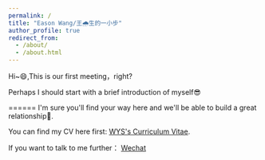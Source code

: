```yaml
---
permalink: /
title: "Eason Wang/王🌧️生的一小步"
author_profile: true
redirect_from: 
  - /about/
  - /about.html
---
```


Hi~😄,This is our first meeting，right?

Perhaps I should start with a brief introduction of myself😎

======
I'm sure you'll find your way here and we'll be able to build a great relationship🌹.

You can find my CV here first: [WYS's Curriculum Vitae](../assets/Curriculum_Vitae.pdf).

If you want to talk to me further： [Wechat](../images/wechat.jpg) 
